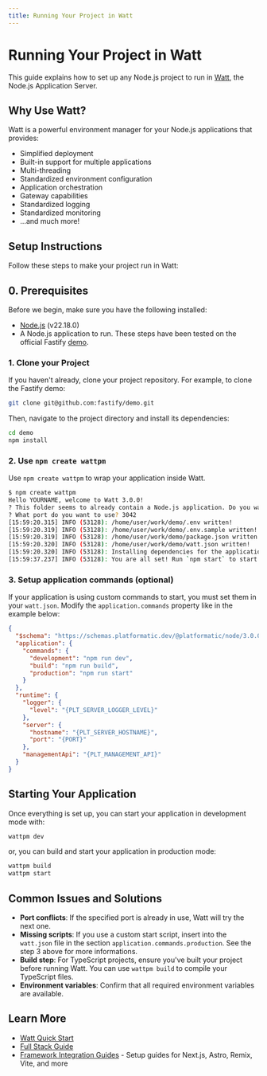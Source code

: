 ```yaml
---
title: Running Your Project in Watt
---
```


# Running Your Project in Watt

This guide explains how to set up any Node.js project to run in [Watt](https://platformatic.dev/watt), the Node.js Application Server.

## Why Use Watt?

Watt is a powerful environment manager for your Node.js applications that provides:

- Simplified deployment
- Built-in support for multiple applications
- Multi-threading
- Standardized environment configuration
- Application orchestration
- Gateway capabilities
- Standardized logging
- Standardized monitoring
- ...and much more!

## Setup Instructions

Follow these steps to make your project run in Watt:

## 0. Prerequisites

Before we begin, make sure you have the following installed:

- [Node.js](https://nodejs.org/) (v22.18.0)
- A Node.js application to run. These steps have been tested on the official Fastify [demo](https://github.com/fastify/demo).

### 1. Clone your Project

If you haven't already, clone your project repository. For example, to clone the Fastify demo:

```bash
git clone git@github.com:fastify/demo.git
```

Then, navigate to the project directory and install its dependencies:

```bash
cd demo
npm install
```

### 2. Use `npm create wattpm`

Use `npm create wattpm` to wrap your application inside Watt.

```bash
$ npm create wattpm
Hello YOURNAME, welcome to Watt 3.0.0!
? This folder seems to already contain a Node.js application. Do you want to wrap into Watt? yes
? What port do you want to use? 3042
[15:59:20.315] INFO (53128): /home/user/work/demo/.env written!
[15:59:20.319] INFO (53128): /home/user/work/demo/.env.sample written!
[15:59:20.319] INFO (53128): /home/user/work/demo/package.json written!
[15:59:20.320] INFO (53128): /home/user/work/demo/watt.json written!
[15:59:20.320] INFO (53128): Installing dependencies for the application using npm ...
[15:59:37.237] INFO (53128): You are all set! Run `npm start` to start your project.
```

### 3. Setup application commands (optional)

If your application is using custom commands to start, you must set them in your `watt.json`. Modify the `application.commands` property like in the example below:

```json
{
  "$schema": "https://schemas.platformatic.dev/@platformatic/node/3.0.0.json",
  "application": {
    "commands": {
      "development": "npm run dev",
      "build": "npm run build",
      "production": "npm run start"
    }
  },
  "runtime": {
    "logger": {
      "level": "{PLT_SERVER_LOGGER_LEVEL}"
    },
    "server": {
      "hostname": "{PLT_SERVER_HOSTNAME}",
      "port": "{PORT}"
    },
    "managementApi": "{PLT_MANAGEMENT_API}"
  }
}
```

## Starting Your Application

Once everything is set up, you can start your application in development mode with:

```bash
wattpm dev
```

or, you can build and start your application in production mode:

```bash
wattpm build
wattpm start
```

## Common Issues and Solutions

- **Port conflicts**: If the specified port is already in use, Watt will try the next one.
- **Missing scripts**: If you use a custom start script, insert into the `watt.json` file in the section `application.commands.production`. See the step 3 above for more informations.
- **Build step**: For TypeScript projects, ensure you've built your project before running Watt. You can use `wattpm build` to compile your TypeScript files.
- **Environment variables**: Confirm that all required environment variables are available.

## Learn More

- [Watt Quick Start](/docs/getting-started/quick-start-watt/)
- [Full Stack Guide](/docs/getting-started/quick-start-guide)
- [Framework Integration Guides](/docs/guides/frameworks) - Setup guides for Next.js, Astro, Remix, Vite, and more
